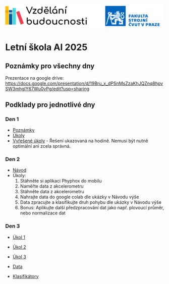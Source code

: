 ![Project header](./doc/header.drawio.svg)

# Letní škola AI 2025

## Poznámky pro všechny dny

Prezentace na google drive:
https://docs.google.com/presentation/d/19Bru_x_dPSnMsZzaKhJQZnq8hpvSW3mhgIY67Wu0vPg/edit?usp=sharing

## Podklady pro jednotlivé dny

### Den 1

* [Poznámky](Den01/poznamky.ipynb)
* [Úkoly](Den01/ukoly.ipynb)
* [Vyřešené úkoly](Den01/ukoly_reseni.ipynb) - Řešení ukazovaná na hodině. Nemusí být nutně optimální ani zcela správná.

### Den 2

* [Návod](https://colab.research.google.com/drive/1Lsu2TbDjd5a3ctgx0jQB_E7k02kXAURb?usp=sharing)
* Úkoly: 
    1. Stáhněte si aplikaci Phyphox do mobilu 
    1. Naměřte data z akcelerometru
    1. Stáhněte data z akcelerometru
    1. Nahrajte data do google colab dle ukázky v Návodu výše
    1. Data zpracujte a klasifikujte druh pohybu dle ukázky v Návodu výše
    1. Bonus: Aplikujte další předzpracování dat jako např. plovoucí průměr, nebo normalizace dat



### Den 3

* [Úkol 1](Den03/ukol1.ipynb)
* [Úkol 2](Den03/ukol2.ipynb)
* [Úkol 3](Den03/ukol3.ipynb)

* [Data](Den03/data/)
* [Klasifikátory](Den03/classifiers/)
